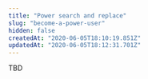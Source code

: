 ```yaml
---
title: "Power search and replace"
slug: "become-a-power-user"
hidden: false
createdAt: "2020-06-05T18:10:19.851Z"
updatedAt: "2020-06-05T18:12:31.701Z"
---
```

TBD